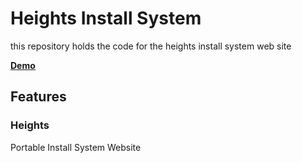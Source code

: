 Heights Install System
======================
this repository holds the code for the heights install system web site

[**Demo**](http://ttalgam.github.io/heights/)

Features
--------

### Heights
Portable Install System Website
